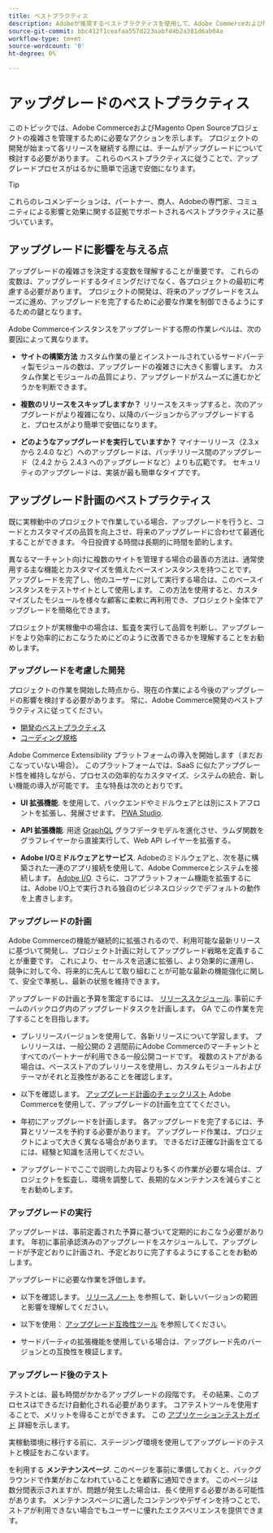 ```yaml
---
title: ベストプラクティス
description: Adobeが推奨するベストプラクティスを使用して、Adobe CommerceおよびMagento Open Sourceプロジェクトのアップグレードプロセスを管理します。
source-git-commit: bbc412f1ceafaa557d223aabfd4b2a381d6ab04a
workflow-type: tm+mt
source-wordcount: '0'
ht-degree: 0%

---
```



# アップグレードのベストプラクティス

このトピックでは、Adobe CommerceおよびMagento Open Sourceプロジェクトの複雑さを管理するために必要なアクションを示します。 プロジェクトの開発が始まって各リリースを継続する際には、チームがアップグレードについて検討する必要があります。 これらのベストプラクティスに従うことで、アップグレードプロセスがはるかに簡単で迅速で安価になります。

>[!TIP]
>
>これらのレコメンデーションは、パートナー、商人、Adobeの専門家、コミュニティによる影響と効果に関する証拠でサポートされるベストプラクティスに基づいています。

## アップグレードに影響を与える点

アップグレードの複雑さを決定する変数を理解することが重要です。 これらの変数は、アップグレードするタイミングだけでなく、各プロジェクトの最初に考慮する必要があります。 プロジェクトの開発は、将来のアップグレードをスムーズに進め、アップグレードを完了するために必要な作業を制御できるようにするための鍵となります。

Adobe Commerceインスタンスをアップグレードする際の作業レベルは、次の要因によって異なります。

- **サイトの構築方法** カスタム作業の量とインストールされているサードパーティ製モジュールの数は、アップグレードの複雑さに大きく影響します。 カスタム作業とモジュールの品質により、アップグレードがスムーズに進むかどうかを判断できます。

- **複数のリリースをスキップしますか？** リリースをスキップすると、次のアップグレードがより複雑になり、以降のバージョンからアップグレードすると、プロセスがより簡単で安価になります。

- **どのようなアップグレードを実行していますか？** マイナーリリース（2.3.x から 2.4.0 など）へのアップグレードは、パッチリリース間のアップグレード（2.4.2 から 2.4.3 へのアップグレードなど）よりも広範です。 セキュリティのアップグレードは、実装が最も簡単なタイプです。

## アップグレード計画のベストプラクティス

既に実稼動中のプロジェクトで作業している場合、アップグレードを行うと、コードとカスタマイズの品質を向上させ、将来のアップグレードに合わせて最適化することができます。 今日投資する時間は長期的に時間を節約します。

異なるマーチャント向けに複数のサイトを管理する場合の最善の方法は、通常使用する主な機能とカスタマイズを備えたベースインスタンスを持つことです。 アップグレードを完了し、他のユーザーに対して実行する場合は、このベースインスタンスをテストサイトとして使用します。 この方法を使用すると、カスタマイズしたモジュールを様々な顧客に柔軟に再利用でき、プロジェクト全体でアップグレードを簡略化できます。

プロジェクトが実稼働中の場合は、監査を実行して品質を判断し、アップグレードをより効率的におこなうためにどのように改善できるかを理解することをお勧めします。

### アップグレードを考慮した開発

プロジェクトの作業を開始した時点から、現在の作業による今後のアップグレードの影響を検討する必要があります。 常に、Adobe Commerce開発のベストプラクティスに従ってください。

- [開発のベストプラクティス](https://devdocs.magento.com/guides/v2.4/ext-best-practices/bk-ext-best-practices.html)
- [コーディング規格](https://devdocs.magento.com/guides/v2.4/coding-standards/bk-coding-standards.html)

Adobe Commerce Extensibility プラットフォームの導入を開始します（まだおこなっていない場合）。 このプラットフォームでは、SaaS に似たアップグレード性を維持しながら、プロセスの効率的なカスタマイズ、システムの統合、新しい機能の導入が可能です。 主な特長は次のとおりです。

- **UI 拡張機能**. を使用して、バックエンドやミドルウェアとは別にストアフロントを拡張し、発展させます。 [PWA Studio](https://developer.adobe.com/commerce/pwa-studio/).

- **API 拡張機能**. 用途 [GraphQL](https://devdocs.magento.com/guides/v2.4/graphql/index.html) グラフデータモデルを進化させ、ラムダ関数をグラフレイヤーから直接実行して、Web API レイヤーを拡張する。

- **Adobe I/Oミドルウェアとサービス**. Adobeのミドルウェアと、次を基に構築された一連のアプリ接続を使用して、Adobe Commerceとシステムを接続します。 [Adobe I/O](https://www.adobe.io/). さらに、コアプラットフォーム機能を拡張するには、Adobe I/O上で実行される独自のビジネスロジックでデフォルトの動作を上書きします。

### アップグレードの計画

Adobe Commerceの機能が継続的に拡張されるので、利用可能な最新リリースに基づいて開発し、プロジェクト計画に対してアップグレード戦略を定義することが重要です。 これにより、セールスを迅速に拡張し、より効果的に運用し、競争に対して今、将来的に先んじて取り組むことが可能な最新の機能強化に関して、安全で準拠し、最新の状態を維持できます。

アップグレードの計画と予算を策定するには、 [リリーススケジュール](https://devdocs.magento.com/release). 事前にチームのバックログ内のアップグレードタスクを計画します。 GA でこの作業を完了することを目指します。

- プレリリースバージョンを使用して、各新リリースについて学習します。 プレリリースは、一般公開の 2 週間前にAdobe Commerceのマーチャントとすべてのパートナーが利用できる一般公開コードです。 複数のストアがある場合は、ベースストアのプレリリースを使用し、カスタムモジュールおよびテーマがそれと互換性があることを確認します。

- 以下を確認します。 [アップグレード計画のチェックリスト](https://support.magento.com/hc/en-us/articles/360057968951) Adobe Commerceを使用して、アップグレードの計画を立ててください。

- 年初にアップグレードを計画します。 各アップグレードを完了するには、予算とリソースを予約する必要があります。 アップグレード作業は、プロジェクトによって大きく異なる場合があります。 できるだけ正確な計画を立てるには、経験と知識を活用してください。

- アップグレードでここで説明した内容よりも多くの作業が必要な場合は、プロジェクトを監査し、環境を調整して、長期的なメンテナンスを減らすことをお勧めします。

### アップグレードの実行

アップグレードは、事前定義された予算に基づいて定期的におこなう必要があります。 年初に事前承認済みのアップグレードをスケジュールして、アップグレードが予定どおりに計画され、予定どおりに完了するようにすることをお勧めします。

アップグレードに必要な作業を評価します。

- 以下を確認します。 [リリースノート](https://devdocs.magento.com/guides/v2.4/release-notes/bk-release-notes.html) を参照して、新しいバージョンの範囲と影響を理解してください。

- 以下を使用： [アップグレード互換性ツール](../upgrade-compatibility-tool/overview.md) を参照してください。

- サードパーティの拡張機能を使用している場合は、アップグレード先のバージョンとの互換性を検証します。

### アップグレード後のテスト

テストとは、最も時間がかかるアップグレードの段階です。 その結果、このプロセスはできるだけ自動化される必要があります。 コアテストツールを使用することで、メリットを得ることができます。 この [アプリケーションテストガイド](https://devdocs.magento.com/guides/v2.4/test/testing.html) 詳細を示します。

実稼動環境に移行する前に、ステージング環境を使用してアップグレードのテストと検証をおこないます。

を利用する **メンテナンスページ**. このページを事前に準備しておくと、バックグラウンドで作業がおこなわれていることを顧客に通知できます。 このページは数分間表示されますが、問題が発生した場合は、長く使用する必要がある可能性があります。 メンテナンスページに適したコンテンツやデザインを持つことで、ストアが利用できない場合でもユーザーに優れたエクスペリエンスを提供できます。
